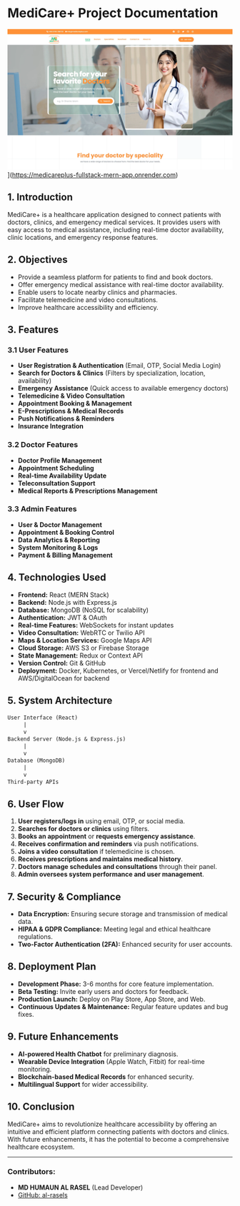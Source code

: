 # MediCare+ Project Documentation
 <img src="https://github.com/al-rasels/medicareplus-fullstack-mern-app/blob/main/MediCare.webp">](https://medicareplus-fullstack-mern-app.onrender.com)
## 1. Introduction

MediCare+ is a healthcare application designed to connect patients with doctors, clinics, and emergency medical services. It provides users with easy access to medical assistance, including real-time doctor availability, clinic locations, and emergency response features.

## 2. Objectives

- Provide a seamless platform for patients to find and book doctors.
- Offer emergency medical assistance with real-time doctor availability.
- Enable users to locate nearby clinics and pharmacies.
- Facilitate telemedicine and video consultations.
- Improve healthcare accessibility and efficiency.

## 3. Features

### 3.1 User Features

- **User Registration & Authentication** (Email, OTP, Social Media Login)
- **Search for Doctors & Clinics** (Filters by specialization, location, availability)
- **Emergency Assistance** (Quick access to available emergency doctors)
- **Telemedicine & Video Consultation**
- **Appointment Booking & Management**
- **E-Prescriptions & Medical Records**
- **Push Notifications & Reminders**
- **Insurance Integration**

### 3.2 Doctor Features

- **Doctor Profile Management**
- **Appointment Scheduling**
- **Real-time Availability Update**
- **Teleconsultation Support**
- **Medical Reports & Prescriptions Management**

### 3.3 Admin Features

- **User & Doctor Management**
- **Appointment & Booking Control**
- **Data Analytics & Reporting**
- **System Monitoring & Logs**
- **Payment & Billing Management**

## 4. Technologies Used

- **Frontend:** React (MERN Stack)
- **Backend:** Node.js with Express.js
- **Database:** MongoDB (NoSQL for scalability)
- **Authentication:** JWT & OAuth
- **Real-time Features:** WebSockets for instant updates
- **Video Consultation:** WebRTC or Twilio API
- **Maps & Location Services:** Google Maps API
- **Cloud Storage:** AWS S3 or Firebase Storage
- **State Management:** Redux or Context API
- **Version Control:** Git & GitHub
- **Deployment:** Docker, Kubernetes, or Vercel/Netlify for frontend and AWS/DigitalOcean for backend

## 5. System Architecture

```
User Interface (React)
     |
     v
Backend Server (Node.js & Express.js)
     |
     v
Database (MongoDB)
     |
     v
Third-party APIs
```

## 6. User Flow

1. **User registers/logs in** using email, OTP, or social media.
2. **Searches for doctors or clinics** using filters.
3. **Books an appointment** or **requests emergency assistance**.
4. **Receives confirmation and reminders** via push notifications.
5. **Joins a video consultation** if telemedicine is chosen.
6. **Receives prescriptions and maintains medical history**.
7. **Doctors manage schedules and consultations** through their panel.
8. **Admin oversees system performance and user management**.

## 7. Security & Compliance

- **Data Encryption:** Ensuring secure storage and transmission of medical data.
- **HIPAA & GDPR Compliance:** Meeting legal and ethical healthcare regulations.
- **Two-Factor Authentication (2FA):** Enhanced security for user accounts.

## 8. Deployment Plan

- **Development Phase:** 3-6 months for core feature implementation.
- **Beta Testing:** Invite early users and doctors for feedback.
- **Production Launch:** Deploy on Play Store, App Store, and Web.
- **Continuous Updates & Maintenance:** Regular feature updates and bug fixes.

## 9. Future Enhancements

- **AI-powered Health Chatbot** for preliminary diagnosis.
- **Wearable Device Integration** (Apple Watch, Fitbit) for real-time monitoring.
- **Blockchain-based Medical Records** for enhanced security.
- **Multilingual Support** for wider accessibility.

## 10. Conclusion

MediCare+ aims to revolutionize healthcare accessibility by offering an intuitive and efficient platform connecting patients with doctors and clinics. With future enhancements, it has the potential to become a comprehensive healthcare ecosystem.

---

### Contributors:

- **MD HUMAUN AL RASEL** (Lead Developer)
- [GitHub: al-rasels](https://github.com/al-rasels)

